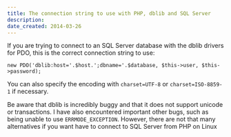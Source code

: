 ```yaml
---
title: The connection string to use with PHP, dblib and SQL Server
description: 
date_created: 2014-03-26
---
```


If you are trying to connect to an SQL Server database with the dblib drivers for PDO, this is the correct connection string to use:

```
new PDO('dblib:host='.$host.';dbname='.$database, $this->user, $this->password);

```

You can also specify the encoding with `charset=UTF-8` or `charset=ISO-8859-1` if necessary.

Be aware that dblib is incredibly buggy and that it does not support unicode or transactions. I have also encountered important other bugs, such as being unable to use `ERRMODE_EXCEPTION`. However, there are not that many alternatives if you want have to connect to SQL Server from PHP on Linux

